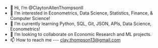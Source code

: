 - 👋 Hi, I’m @ClaytonAllenThompsonII
- 👀 I’m interested in Econometrics, Data Science, Statistics, Finance, & Computer Science!
- 🌱 I’m currently learning Python, SQL, Git, JSON, APIs, Data Science, Econometrics!
- 💞️ I’m looking to collaborate on Economic Research and ML projects. 
- 📫 How to reach me --- clay.thompson13@gmail.com

<!---
ClaytonAllenThompsonII/ClaytonAllenThompsonII is a ✨ special ✨ repository because its `README.md` (this file) appears on your GitHub profile.
You can click the Preview link to take a look at your changes.
--->
